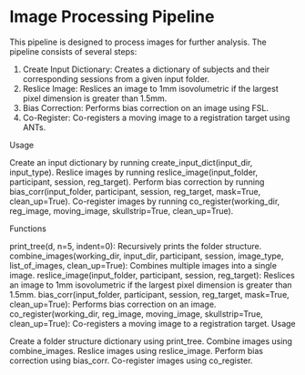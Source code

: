# Image Processing Pipeline

This pipeline is designed to process images for further analysis. The pipeline consists of several steps:

1. Create Input Dictionary: Creates a dictionary of subjects and their corresponding sessions from a given input folder.
2. Reslice Image: Reslices an image to 1mm isovolumetric if the largest pixel dimension is greater than 1.5mm.
3. Bias Correction: Performs bias correction on an image using FSL.
4. Co-Register: Co-registers a moving image to a registration target using ANTs.

Usage

Create an input dictionary by running create_input_dict(input_dir, input_type).
Reslice images by running reslice_image(input_folder, participant, session, reg_target).
Perform bias correction by running bias_corr(input_folder, participant, session, reg_target, mask=True, clean_up=True).
Co-register images by running co_register(working_dir, reg_image, moving_image, skullstrip=True, clean_up=True).

Functions

print_tree(d, n=5, indent=0): Recursively prints the folder structure.
combine_images(working_dir, input_dir, participant, session, image_type, list_of_images, clean_up=True): Combines multiple images into a single image.
reslice_image(input_folder, participant, session, reg_target): Reslices an image to 1mm isovolumetric if the largest pixel dimension is greater than 1.5mm.
bias_corr(input_folder, participant, session, reg_target, mask=True, clean_up=True): Performs bias correction on an image.
co_register(working_dir, reg_image, moving_image, skullstrip=True, clean_up=True): Co-registers a moving image to a registration target.
Usage

Create a folder structure dictionary using print_tree.
Combine images using combine_images.
Reslice images using reslice_image.
Perform bias correction using bias_corr.
Co-register images using co_register.
